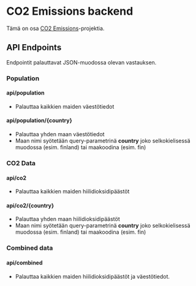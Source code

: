 # CO2 Emissions backend

Tämä on osa [CO2 Emissions](https://github.com/jacker92/CO2_Emissions)-projektia.

## API Endpoints

Endpointit palauttavat JSON-muodossa olevan vastauksen.

### Population

#### api/population
- Palauttaa kaikkien maiden väestötiedot

#### api/population/{country}
- Palauttaa yhden maan väestötiedot
- Maan nimi syötetään query-parametrinä **country** joko selkokielisessä muodossa (esim. finland) tai maakoodina (esim. fin)
  
### CO2 Data

#### api/co2
- Palauttaa kaikkien maiden hiilidioksidipäästöt

#### api/co2/{country}
- Palauttaa yhden maan hiilidioksidipäästöt
- Maan nimi syötetään query-parametrinä **country** joko selkokielisessä muodossa (esim. finland) tai maakoodina (esim. fin)

### Combined data

#### api/combined
- Palauttaa kaikkien maiden hiilidioksidipäästöt ja väestötiedot.
